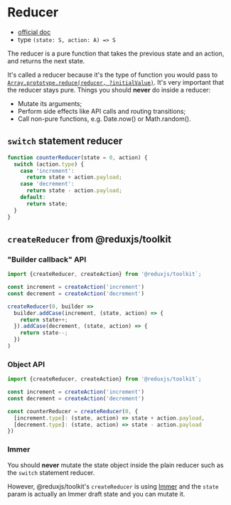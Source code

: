 # Reducer

- [official doc](https://redux.js.org/glossary#reducer)
- type `(state: S, action: A) => S`

The reducer is a pure function that takes the previous state and an action, and
returns the next state.

It's called a reducer because it's the type of function you would pass to
[`Array.prototype.reduce(reducer, ?initialValue)`](https://developer.mozilla.org/en-US/docs/Web/JavaScript/Reference/Global_Objects/Array/reduce).
It's very important that the reducer stays pure. Things you should **never** do
inside a reducer:

- Mutate its arguments;
- Perform side effects like API calls and routing transitions;
- Call non-pure functions, e.g. Date.now() or Math.random().

## `switch` statement reducer

```js
function counterReducer(state = 0, action) {
  switch (action.type) {
    case 'increment':
      return state + action.payload;
    case 'decrement':
      return state - action.payload;
    default:
      return state;
  }
}
```

## `createReducer` from @reduxjs/toolkit

### "Builder callback" API

```js
import {createReducer, createAction} from '@reduxjs/toolkit`;

const increment = createAction('increment')
const decrement = createAction('decrement')

createReducer(0, builder =>
  builder.addCase(increment, (state, action) => {
    return state++;
  }).addCase(decrement, (state, action) => {
    return state--;
  })
)

```

### Object API

```js
import {createReducer, createAction} from '@reduxjs/toolkit`;

const increment = createAction('increment')
const decrement = createAction('decrement')

const counterReducer = createReducer(0, {
  [increment.type]: (state, action) => state + action.payload,
  [decrement.type]: (state, action) => state - action.payload
})
```

### Immer

You should **never** mutate the state object inside the plain reducer such as
the `switch` statement reducer.

However, @reduxjs/toolkit's `createReducer` is using
[Immer](https://immerjs.github.io/immer/docs/introduction) and the `state` param
is actually an Immer draft state and you can mutate it.
